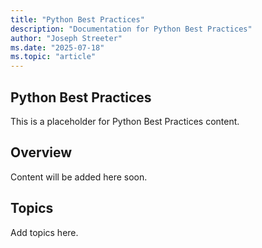 ```yaml
---
title: "Python Best Practices"
description: "Documentation for Python Best Practices"
author: "Joseph Streeter"
ms.date: "2025-07-18"
ms.topic: "article"
---
```


## Python Best Practices

This is a placeholder for Python Best Practices content.

## Overview

Content will be added here soon.

## Topics

Add topics here.
